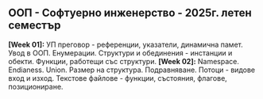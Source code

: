 ## ООП - Софтуерно инженерство - 2025г. летен семестър 

**[Week 01]:** УП преговор - референции, указатели, динамична памет. Увод в ООП. Енумерации. Структури и обединения - инстанции и обекти. Функции, работещи със структури.
**[Week 02]:** Namespace. Endianess. Union. Размер на структура. Подравняване. Потоци - видове вход и изход. Текстове файлове - функции, състояния, флагове, позициониране.